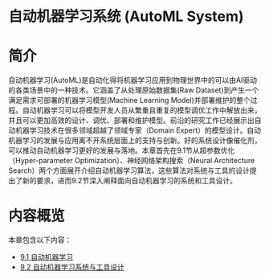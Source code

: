 <!--Copyright © Microsoft Corporation. All rights reserved.
  适用于[License](https://github.com/microsoft/AI-System/blob/main/LICENSE)版权许可-->


# 自动机器学习系统 (AutoML System)

# 简介 

自动机器学习(AutoML)是自动化得将机器学习应用到物理世界中的可以由AI驱动的各类场景中的一种技术。它涵盖了从处理原始数据集(Raw Dataset)到产生一个满足需求可部署的机器学习模型(Machine Learning Model)并部署维护的整个过程。自动机器学习可以将模型开发人员从繁重且重复的模型调优工作中解放出来，并且可以更加高效的设计、调优、部署和维护模型。前沿的研究工作已经展示出自动机器学习技术在很多领域超越了领域专家（Domain Expert）的模型设计。自动机器学习的发展与应用离不开系统层面上的支持与创新。好的系统设计像催化剂，可以推动自动机器学习更好的发展与落地。本章首先在9.1节从超参数优化（Hyper-parameter Optimization）、神经网络架构搜索（Neural Architecture Search）两个方面展开介绍自动机器学习算法，这些算法对系统与工具的设计提出了新的要求，进而9.2节深入阐释面向自动机器学习的系统和工具设计。

# 内容概览

本章包含以下内容：

- [9.1 自动机器学习](9.1-自动化机器学习.md)
- [9.2 自动机器学习系统与工具设计](9.2-自动化机器学习系统与工具设计.md)
